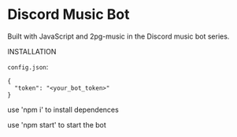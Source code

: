 # Discord Music Bot
Built with JavaScript and 2pg-music in the Discord music bot series.

INSTALLATION

`config.json`:
```
{
  "token": "<your_bot_token>"
}
```

use 'npm i' to install dependences

use 'npm start' to start the bot